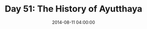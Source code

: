---
permalink: /jekyll/update/2014/08/11/day51
redirect_to: http://arounddh.elotroalex.com/jekyll/update/2014/08/11/day51
layout: base_redirect
title:  "Day 51: The History of Ayutthaya"
date:   2014-08-11 04:00:00
categories: jekyll update
---
